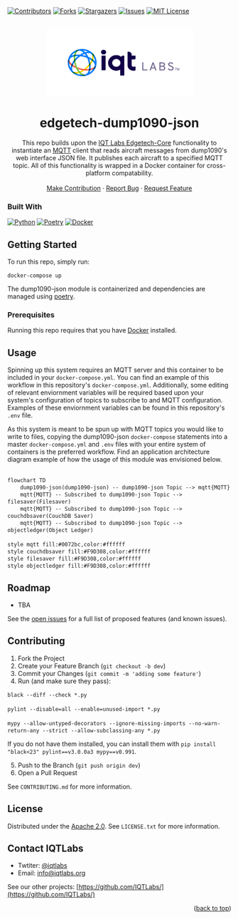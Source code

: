 <a name="readme-top"></a>

[contributors-shield]: https://img.shields.io/github/contributors/IQTLabs/edgetech-sbs1.svg?style=for-the-badge
[contributors-url]: https://github.com/IQTLabs/edgetech-sbs1/graphs/contributors
[forks-shield]: https://img.shields.io/github/forks/IQTLabs/edgetech-sbs1.svg?style=for-the-badge
[forks-url]: https://github.com/IQTLabs/edgetech-sbs1/network/members
[stars-shield]: https://img.shields.io/github/stars/IQTLabs/edgetech-sbs1.svg?style=for-the-badge
[stars-url]: https://github.com/IQTLabs/edgetech-sbs1/stargazers
[issues-shield]: https://img.shields.io/github/issues/IQTLabs/edgetech-sbs1.svg?style=for-the-badge
[issues-url]: https://github.com/IQTLabs/edgetech-sbs1/issues
[license-shield]: https://img.shields.io/github/license/IQTLabs/edgetech-sbs1.svg?style=for-the-badge
[license-url]: https://github.com/IQTLabs/edgetech-sbs1/blob/master/LICENSE.txt
[product-screenshot]: images/screenshot.png

[Python]: https://img.shields.io/badge/python-000000?style=for-the-badge&logo=python
[Python-url]: https://www.python.org
[Poetry]: https://img.shields.io/badge/poetry-20232A?style=for-the-badge&logo=poetry
[Poetry-url]: https://python-poetry.org
[Docker]: https://img.shields.io/badge/docker-35495E?style=for-the-badge&logo=docker
[Docker-url]: https://www.docker.com

[![Contributors][contributors-shield]][contributors-url]
[![Forks][forks-shield]][forks-url]
[![Stargazers][stars-shield]][stars-url]
[![Issues][issues-shield]][issues-url]
[![MIT License][license-shield]][license-url]

<br />
<div align="center">
  <a href="https://iqtlabs.org/">
    <img src="images/logo.png" alt="Logo" width="331" height="153">
  </a>

<h1 align="center">edgetech-dump1090-json</h1>

  <p align="center">
    This repo builds upon the <a href="https://github.com/IQTLabs/edgetech-core">IQT Labs Edgetech-Core</a> functionality to instantiate an <a href="https://projects.eclipse.org/projects/iot.mosquitto">MQTT</a> client that reads aircraft messages from dump1090's web interface JSON file.  It publishes each aircraft to a specified MQTT topic. All of this functionality is wrapped in a Docker container for cross-platform compatability. 
    <br/>
    <br/>
    <a href="https://github.com/IQTLabs/edgetech-dump1090-json/pulls">Make Contribution</a>
    ·
    <a href="https://github.com/IQTLabs/edgetech-dump1090-json/issues">Report Bug</a>
    ·
    <a href="https://github.com/IQTLabs/edgetech-dump1090-json/issues">Request Feature</a>
  </p>
</div>

### Built With

[![Python][Python]][Python-url]
[![Poetry][Poetry]][Poetry-url]
[![Docker][Docker]][Docker-url]

## Getting Started

To run this repo, simply run:

```
docker-compose up
```

The dump1090-json module is containerized and dependencies are managed using [poetry]("https://python-poetry.org"). 

### Prerequisites

Running this repo requires that you have [Docker](https://www.docker.com) installed. 

## Usage

Spinning up this system requires an MQTT server and this container to be included in your `docker-compose.yml`. You can find an example of this workflow in this repository's `docker-compose.yml`. Additionally, some editing of relevant enviornment variables will be required based upon your system's configuration of topics to subscribe to and MQTT configuration. Examples of these enviornment variables can be found in this repository's `.env` file. 

As this system is meant to be spun up with MQTT topics you would like to write to files, copying the dump1090-json `docker-compose` statements into a master `docker-compose.yml` and  `.env` files with your entire system of containers is the preferred workflow. Find an application architecture diagram example of how the usage of this module was envisioned below.

```mermaid 

flowchart TD
    dump1090-json(dump1090-json) -- dump1090-json Topic --> mqtt{MQTT}
    mqtt{MQTT} -- Subscribed to dump1090-json Topic --> filesaver(Filesaver)
    mqtt{MQTT} -- Subscribed to dump1090-json Topic -->  couchdbsaver(CouchDB Saver)
    mqtt{MQTT} -- Subscribed to dump1090-json Topic -->  objectledger(Object Ledger)

style mqtt fill:#0072bc,color:#ffffff
style couchdbsaver fill:#F9D308,color:#ffffff
style filesaver fill:#F9D308,color:#ffffff
style objectledger fill:#F9D308,color:#ffffff

```

## Roadmap

- TBA

See the [open issues](https://github.com/github_username/repo_name/issues) for a full list of proposed features (and known issues).

## Contributing

1. Fork the Project
2. Create your Feature Branch (`git checkout -b dev`)
3. Commit your Changes (`git commit -m 'adding some feature'`)
4. Run (and make sure they pass):
```
black --diff --check *.py

pylint --disable=all --enable=unused-import *.py

mypy --allow-untyped-decorators --ignore-missing-imports --no-warn-return-any --strict --allow-subclassing-any *.py
```
If you do not have them installed, you can install them with `pip install "black<23" pylint==v3.0.0a3 mypy==v0.991`.

5. Push to the Branch (`git push origin dev`)
6. Open a Pull Request

See `CONTRIBUTING.md` for more information.

## License

Distributed under the [Apache 2.0](https://github.com/IQTLabs/edgetech-sbs1/blob/main/LICENSE). See `LICENSE.txt` for more information.

## Contact IQTLabs

  - Twtiter: [@iqtlabs](https://twitter.com/iqtlabs)
  - Email: info@iqtlabs.org

See our other projects: [https://github.com/IQTLabs/](https://github.com/IQTLabs/)

<p align="right">(<a href="#readme-top">back to top</a>)</p>




